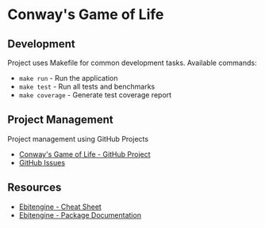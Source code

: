 # Conway's Game of Life

## Development

Project uses Makefile for common development tasks.
Available commands:

- `make run` - Run the application
- `make test` - Run all tests and benchmarks
- `make coverage` - Generate test coverage report

## Project Management

Project management using GitHub Projects
* [Conway's Game of Life - GitHub Project](https://github.com/users/kamil-duda/projects/2)
* [GitHub Issues](https://github.com/kamil-duda/conway-game-of-life/issues) 

## Resources

- [Ebitengine - Cheat Sheet](https://ebitengine.org/en/documents/cheatsheet.html)
- [Ebitengine - Package Documentation](https://pkg.go.dev/github.com/hajimehoshi/ebiten/v2)
